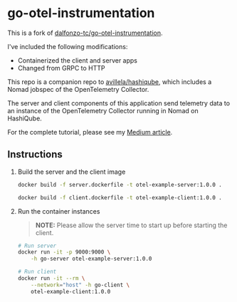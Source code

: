 # go-otel-instrumentation

This is a fork of [dalfonzo-tc/go-otel-instrumentation](https://github.com/dalfonzo-tc/go-otel-instrumentation).

I've included the following modifications:
* Containerized the client and server apps
* Changed from GRPC to HTTP

This repo is a companion repo to [avillela/hashiqube](https://github.com/avillela/hashiqube), which includes a Nomad jobspec of the OpenTelemetry Collector.

The server and client components of this application send telemetry data to an instance of the OpenTelemetry Collector running in Nomad on HashiQube.

For the complete tutorial, please see my [Medium article](https://adri-v.medium.com/4eaf009b8382?source=friends_link&sk=a1a0612a156d20e86549bd925d419bc3).

## Instructions

1. Build the server and the client image

    ```bash
    docker build -f server.dockerfile -t otel-example-server:1.0.0 .

    docker build -f client.dockerfile -t otel-example-client:1.0.0 .
    ```

2. Run the container instances

    >**NOTE:** Please allow the server time to start up before starting the client.

    ```bash
    # Run server
    docker run -it -p 9000:9000 \
        -h go-server otel-example-server:1.0.0

    # Run client
    docker run -it --rm \
        --network="host" -h go-client \
        otel-example-client:1.0.0
    ```